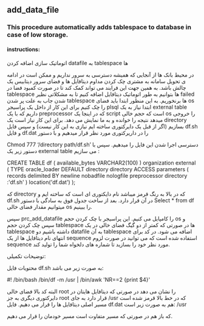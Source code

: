 ## add_data_file
### This procedure automatically adds tablespace to database in case of low storage.
#### instructions:
اتوماتیک سازی اضافه کردن datafile به tablespace ها

در محیط بانک ها از آنجایی که همیشه دسترسی به سرور نداریم و ممکن است در ادامه ی تحویل سامانه به مشتری چک کردن مداوم دیتافایل ها و فضای سرور دیتابیس یک چالش باشد. به همین جهت این فرایند می تواند کمک کند تا در صورت کمبود فضا در tablespace ها بتوانیم به طور اتوماتیک دیتافایل اضافه کنیم تا به مشکلاتی نظیر failed شدن جاب به علت پر شدن tablespace ها برنخوریم.
به این منظور ابتدا باید فضای os را چک کنیم برای این کار از داخل یک پراسیجر plsql ابتدا نیاز به یک external table داریم که با یک preprocessor که در اینجا یک script است که حجم خالی os را خروجی میدهد نتیجه را خوانده و به ما نمایش می دهد. برای این کار نیاز است یک directory بسازیم (اگر از قبل یک دایرکتوری ساخته ایم نیازی به این کار نیست) و سپس فایل df.sh و فایل df.dat را در داریرکتوری مورد نظر قرار میدهیم و با دستور 

Chmod 777 ‘/directory path/df.sh’
دسترسی اجرا شدن این فایل را میدهیم.
سپس با دستور زیر یک external table می سازیم :

CREATE TABLE df
  (
     available_bytes VARCHAR2(100)
  )
organization external ( TYPE oracle_loader DEFAULT directory directory ACCESS
                      parameters ( records
                      delimited BY newline nobadfile nologfile preprocessor
                      directory :'df.sh' ) location('df.dat') ); 

 


که directory که در بالا به رنگ قرمز میباشد نام دایکتوری ای است که ساخته ایم و df.sh در آن قرار دارد.
بعد از ساخت جدول فوق به سادگی با دستور 
Select * from df
میتوانیم مقدار فضای خالی os را ببینیم.

سپس prc_add_datafile را کامپایل می کنیم. این پراسیجر با چک کردن حجم os و سپس چک کردن حجم tablespace ها در صورتی که کمتر از دو گیگ فضای خالی در یک tablespace داشته باشیم دو datafile به آن tablespace اضافه می شود.
در کد برای انتهای نام دیتافایل ها از یک sequence استفاده شده است که می توانید در صورت لزوم sequence مورد نظر خود را بسازید تا شماره های دلخواه شما را تولید کند.

توضیحات تکمیلی:

محتویات فایل df.sh به صورت زیر می باشد:

#! /bin/bash
/bin/df -m /usr | /bin/awk 'NR==2 {print $4}'

البته کد بالا فضای خالی root را نشان می دهد در صورتی که دیتافایل هایتان در دایرکتوری دیگری به جز root قرار دارد به جای /usr که در خط بالا قرمز شده است مسیر اصلی دیتافایل ها را قرار می دهیم.
فایل df.dat هم به صورت زیر است:
/usr

که باز هم در صورتی که مسیر متفاوت است مسیر خودمان را قرار می دهیم.

